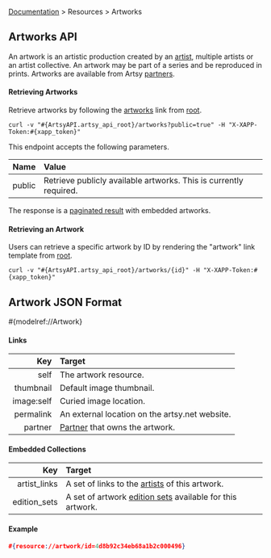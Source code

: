 [Documentation](/docs) &gt; Resources &gt; Artworks

## Artworks API

An artwork is an artistic production created by an [artist](/docs/artists), multiple artists or an artist collective. An artwork may be part of a series and be reproduced in prints. Artworks are available from Artsy [partners](/docs/partners).

#### Retrieving Artworks

Retrieve artworks by following the [artworks](#{ArtsyAPI.artsy_api_root}/artworks) link from [root](#{ArtsyAPI.artsy_api_root}).

```
curl -v "#{ArtsyAPI.artsy_api_root}/artworks?public=true" -H "X-XAPP-Token:#{xapp_token}"
```

This endpoint accepts the following parameters.

Name       | Value                                                             |
----------:|:------------------------------------------------------------------|
public     | Retrieve publicly available artworks. This is currently required. |

The response is a [paginated result](/docs/pagination) with embedded artworks.

#### Retrieving an Artwork

Users can retrieve a specific artwork by ID by rendering the "artwork" link template from [root](#{ArtsyAPI.artsy_api_root}).

```
curl -v "#{ArtsyAPI.artsy_api_root}/artworks/{id}" -H "X-XAPP-Token:#{xapp_token}"
```

## Artwork JSON Format

#{modelref://Artwork}

#### Links

Key        | Target                                           |
----------:|:-------------------------------------------------|
self       | The artwork resource.                            |
thumbnail  | Default image thumbnail.                         |
image:self | Curied image location.                           |
permalink  | An external location on the artsy.net website.   |
partner    | [Partner](/docs/partners) that owns the artwork. |

#### Embedded Collections

Key           | Target                                                                          |
-------------:|:--------------------------------------------------------------------------------|
artist_links  | A set of links to the [artists](/docs/artists) of this artwork.                 |
edition_sets  | A set of artwork [edition sets](/docs/edition_set) available for this artwork.  |

#### Example

``` json
#{resource://artwork/id=4d8b92c34eb68a1b2c000496}
```
